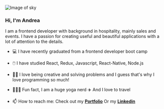 ![Image of sky](https://cdn.pixabay.com/photo/2019/04/19/17/12/birds-4139898_960_720.png)

### Hi, I'm Andrea

I am a frontend developer with background in hospitality, mainly sales and events. 
I have a passion for creating useful and beautiful applications with a lot of attention to the details. 

- 💻 I have recently graduated from a frontend developer boot camp 
- 🖱️ I have studied React, Redux, Javascript, React-Native, Node.js 
- 👩‍💻 I love being creative and solving problems and I guess that's why I love programming so much!
- 🧘🏻‍♀️ Fun fact, I am a huge yoga nerd  ✈️ And I love to travel

- 📫 How to reach me: 
  Check out my [__Portfolio__](https://andreaosmar.netlify.app/)
  Or my [__Linkedin__](https://www.linkedin.com/in/andrea-osmar/)
